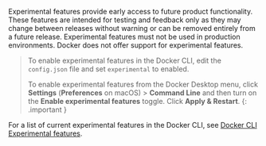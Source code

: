 <!-- This text will be included in the CLI plugin docs that are marked as experimental in Docker Enterprise 3.0 release -->
Experimental features provide early access to future product functionality.
These features are intended for testing and feedback only as they may change
between releases without warning or can be removed entirely from a future
release. Experimental features must not be used in production environments.
Docker does not offer support for experimental features.
>
> To enable experimental features in the Docker CLI, edit the `config.json`
> file and set `experimental` to enabled.
>
> To enable experimental features from the Docker Desktop menu, click
> **Settings** (**Preferences** on macOS) > **Command Line** and then turn on
> the **Enable experimental features** toggle. Click **Apply & Restart**.
{: .important }

For a list of current experimental features in the Docker CLI, see [Docker CLI Experimental features](https://github.com/docker/cli/blob/master/experimental/README.md).
